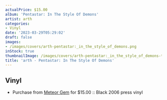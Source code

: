 ```yaml
---
actualPrice: $15.00
album: 'Pentastar: In The Style Of Demons'
artist: arth
categories:
- Vinyl
date: '2023-03-29T05:29:02'
draft: false
images:
- /images/covers/arth-pentastar:_in_the_style_of_demons.png
inStock: true
thumbnailImage: /images/covers/arth-pentastar:_in_the_style_of_demons-thumb.png
title: 'arth - Pentastar: In The Style Of Demons'
---
```


## Vinyl
* Purchase from [Meteor Gem](https://meteor-gem.com/products/used-earth-pentastar-in-the-style-of-demons-lp) for $15.00 :: Black 2006 press vinyl
